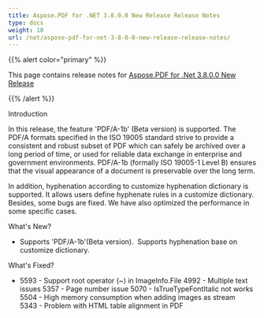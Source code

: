 ```yaml
---
title: Aspose.PDF for .NET 3.8.0.0 New Release Release Notes
type: docs
weight: 10
url: /net/aspose-pdf-for-net-3-8-0-0-new-release-release-notes/
---
```


{{% alert color="primary" %}} 

This page contains release notes for [Aspose.PDF for .Net 3.8.0.0 New Release](http://www.aspose.com/downloads/pdf/net/new-releases/aspose.pdf-for-.net-3.8.0.0-new-release/)

{{% /alert %}} 

Introduction

In this release, the feature 'PDF/A-1b' (Beta version) is supported. The PDF/A formats specified in the ISO 19005 standard strive to provide a consistent and robust subset of PDF which can safely be archived over a long period of time, or used for reliable data exchange in enterprise and government environments. PDF/A-1b (formally ISO 19005-1 Level B) ensures that the visual appearance of a document is preservable over the long term.

In addition, hyphenation according to customize hyphenation dictionary is supported. It allows users define hyphenate rules in a customize dictionary. Besides, some bugs are fixed. We have also optimized the performance in some specific cases.

What's New?

- Supports 'PDF/A-1b'(Beta version). 
  Supports hyphenation base on customize dictionary.

What's Fixed?

- 5593 - Support root operator (~) in ImageInfo.File
  4992 - Multiple text issues 
  5357 - Page number issue 
  5070 - IsTrueTypeFontItalic not works  
  5504 - High memory consumption when adding images as stream 
  5343 - Problem with HTML table alignment in PDF

